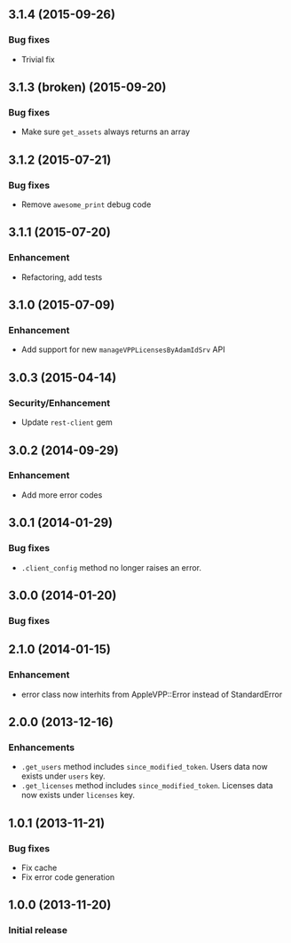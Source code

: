 ## 3.1.4 (2015-09-26)

### Bug fixes
  * Trivial fix

## 3.1.3 (broken) (2015-09-20)

### Bug fixes
  * Make sure `get_assets` always returns an array


## 3.1.2 (2015-07-21)

### Bug fixes
  * Remove `awesome_print` debug code


## 3.1.1 (2015-07-20)

### Enhancement
  * Refactoring, add tests


## 3.1.0 (2015-07-09)

### Enhancement
  * Add support for new `manageVPPLicensesByAdamIdSrv` API


## 3.0.3 (2015-04-14)

### Security/Enhancement
  * Update `rest-client` gem


## 3.0.2 (2014-09-29)

### Enhancement
  * Add more error codes


## 3.0.1 (2014-01-29)

### Bug fixes
  * `.client_config` method no longer raises an error.


## 3.0.0 (2014-01-20)

### Bug fixes


## 2.1.0 (2014-01-15)

### Enhancement
  * error class now interhits from AppleVPP::Error instead of StandardError


## 2.0.0 (2013-12-16)

### Enhancements
  * `.get_users` method includes `since_modified_token`. Users data now exists under `users` key.
  * `.get_licenses` method includes `since_modified_token`. Licenses data now exists under `licenses` key.


## 1.0.1 (2013-11-21)

### Bug fixes
  * Fix cache
  * Fix error code generation


## 1.0.0 (2013-11-20)

### Initial release
